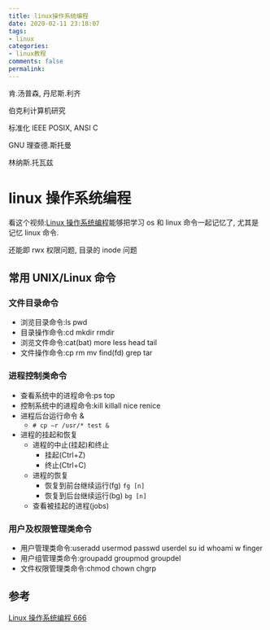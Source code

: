 ```yaml
---
title: linux操作系统编程
date: 2020-02-11 23:18:07
tags:
- linux
categories:
- linux教程
comments: false
permalink:
---
```


肯.汤普森, 丹尼斯.利齐

伯克利计算机研究

标准化 IEEE POSIX, ANSI C

GNU 理查德.斯托曼

林纳斯.托瓦兹

# linux 操作系统编程

看这个视频:[Linux 操作系统编程](http://www.icourse163.org/learn/UESTC-1003040002?tid=1206878228#/learn/announce)能够把学习 os 和 linux 命令一起记忆了, 尤其是记忆 linux 命令.

还能即 rwx 权限问题, 目录的 inode 问题

## 常用 UNIX/Linux 命令

### 文件目录命令

- 浏览目录命令:ls pwd
- 目录操作命令:cd mkdir rmdir
- 浏览文件命令:cat(bat) more less head tail
- 文件操作命令:cp rm mv find(fd) grep tar

### 进程控制类命令

- 查看系统中的进程命令:ps top
- 控制系统中的进程命令:kill killall nice renice
- 进程后台运行命令 &
  - `# cp –r /usr/* test &`
- 进程的挂起和恢复
  - 进程的中止(挂起)和终止
    - 挂起(Ctrl+Z)
    - 终止(Ctrl+C)
  - 进程的恢复
    - 恢复到前台继续运行(fg) `fg [n]`
    - 恢复到后台继续运行(bg) `bg [n]`
  - 查看被挂起的进程(jobs)

### 用户及权限管理类命令

- 用户管理类命令:useradd usermod passwd userdel su id whoami w finger
- 用户组管理类命令:groupadd groupmod groupdel
- 文件权限管理类命令:chmod chown chgrp

## 参考

[Linux 操作系统编程 666](http://www.icourse163.org/learn/UESTC-1003040002?tid=1206878228#/learn/announce)
